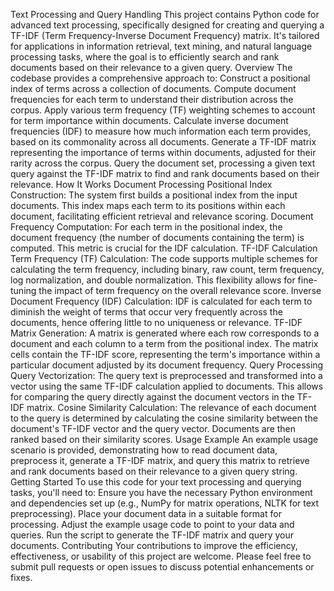 Text Processing and Query Handling
This project contains Python code for advanced text processing, specifically designed for creating and querying a TF-IDF (Term Frequency-Inverse Document Frequency) matrix. It's tailored for applications in information retrieval, text mining, and natural language processing tasks, where the goal is to efficiently search and rank documents based on their relevance to a given query.
Overview
The codebase provides a comprehensive approach to:
Construct a positional index of terms across a collection of documents.
Compute document frequencies for each term to understand their distribution across the corpus.
Apply various term frequency (TF) weighting schemes to account for term importance within documents.
Calculate inverse document frequencies (IDF) to measure how much information each term provides, based on its commonality across all documents.
Generate a TF-IDF matrix representing the importance of terms within documents, adjusted for their rarity across the corpus.
Query the document set, processing a given text query against the TF-IDF matrix to find and rank documents based on their relevance.
How It Works
Document Processing
Positional Index Construction: The system first builds a positional index from the input documents. This index maps each term to its positions within each document, facilitating efficient retrieval and relevance scoring.
Document Frequency Computation: For each term in the positional index, the document frequency (the number of documents containing the term) is computed. This metric is crucial for the IDF calculation.
TF-IDF Calculation
Term Frequency (TF) Calculation: The code supports multiple schemes for calculating the term frequency, including binary, raw count, term frequency, log normalization, and double normalization. This flexibility allows for fine-tuning the impact of term frequency on the overall relevance score.
Inverse Document Frequency (IDF) Calculation: IDF is calculated for each term to diminish the weight of terms that occur very frequently across the documents, hence offering little to no uniqueness or relevance.
TF-IDF Matrix Generation: A matrix is generated where each row corresponds to a document and each column to a term from the positional index. The matrix cells contain the TF-IDF score, representing the term's importance within a particular document adjusted by its document frequency.
Query Processing
Query Vectorization: The query text is preprocessed and transformed into a vector using the same TF-IDF calculation applied to documents. This allows for comparing the query directly against the document vectors in the TF-IDF matrix.
Cosine Similarity Calculation: The relevance of each document to the query is determined by calculating the cosine similarity between the document's TF-IDF vector and the query vector. Documents are then ranked based on their similarity scores.
Usage Example
An example usage scenario is provided, demonstrating how to read document data, preprocess it, generate a TF-IDF matrix, and query this matrix to retrieve and rank documents based on their relevance to a given query string.
Getting Started
To use this code for your text processing and querying tasks, you'll need to:
Ensure you have the necessary Python environment and dependencies set up (e.g., NumPy for matrix operations, NLTK for text preprocessing).
Place your document data in a suitable format for processing.
Adjust the example usage code to point to your data and queries.
Run the script to generate the TF-IDF matrix and query your documents.
Contributing
Your contributions to improve the efficiency, effectiveness, or usability of this project are welcome. Please feel free to submit pull requests or open issues to discuss potential enhancements or fixes.
